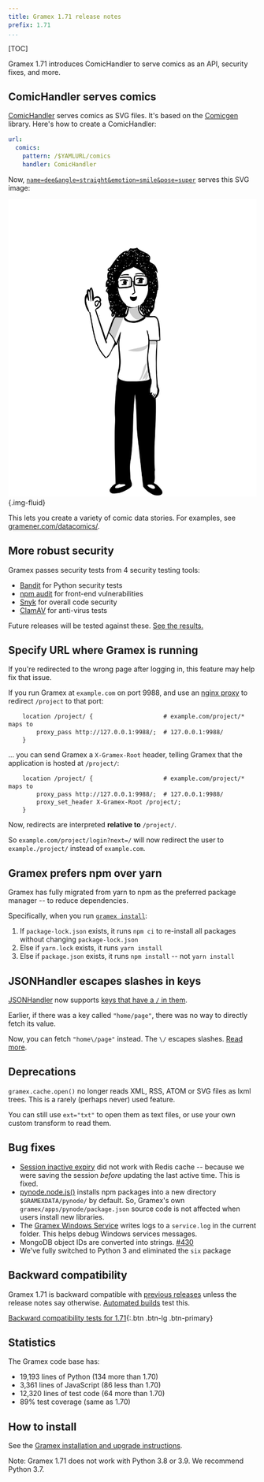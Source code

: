 ```yaml
---
title: Gramex 1.71 release notes
prefix: 1.71
...
```


[TOC]

Gramex 1.71 introduces ComicHandler to serve comics as an API, security fixes, and more.


## ComicHandler serves comics

[ComicHandler](../../comichandler/) serves comics as SVG files. It's based on the [Comicgen](https://gramener.com/comicgen/) library. Here's how to create a ComicHandler:

```yaml
url:
  comics:
    pattern: /$YAMLURL/comics
    handler: ComicHandler
```

Now, [`name=dee&angle=straight&emotion=smile&pose=super`](name=dee&angle=straight&emotion=smile&pose=super) serves this SVG image:

![Sample comic](../../comichandler/sample.svg){.img-fluid}

This lets you create a variety of comic data stories. For examples, see [gramener.com/datacomics/](https://gramener.com/datacomics/).


## More robust security

Gramex passes security tests from 4 security testing tools:

- [Bandit](https://bandit.readthedocs.io/en/latest/) for Python security tests
- [npm audit](https://docs.npmjs.com/cli/v7/commands/npm-audit) for front-end vulnerabilities
- [Snyk](https://snyk.io/) for overall code security
- [ClamAV](https://www.clamav.net/) for anti-virus tests

Future releases will be tested against these.
[See the results.](https://github.com/gramener/gramex/tree/master/reports)


## Specify URL where Gramex is running

If you're redirected to the wrong page after logging in, this feature may help fix that issue.


If you run Gramex at `example.com` on port 9988, and use an
[nginx proxy](../../deploy/#nginx-reverse-proxy) to redirect `/project` to that port:

```nginx
    location /project/ {                    # example.com/project/* maps to
        proxy_pass http://127.0.0.1:9988/;  # 127.0.0.1:9988/
    }
```

... you can send Gramex a `X-Gramex-Root` header, telling Gramex that the application is hosted at
`/project/`:

```nginx
    location /project/ {                    # example.com/project/* maps to
        proxy_pass http://127.0.0.1:9988/;  # 127.0.0.1:9988/
        proxy_set_header X-Gramex-Root /project/;
    }
```


Now, redirects are interpreted **relative to** `/project/`.

So `example.com/project/login?next=/` will now redirect the user to `example./project/` instead of
`example.com`.


## Gramex prefers npm over yarn

Gramex has fully migrated from yarn to npm as the preferred package manager -- to reduce dependencies.

Specifically, when you run [`gramex install`](../../install/):

1. If `package-lock.json` exists, it runs `npm ci` to re-install all packages without changing `package-lock.json`
2. Else if `yarn.lock` exists, it runs `yarn install`
3. Else if `package.json` exists, it runs `npm install` -- not `yarn install`



## JSONHandler escapes slashes in keys

[JSONHandler](../../jsonhandler/) now supports
[keys that have a `/` in them](../../jsonhandler/#escaping-slash-in-keys).

Earlier, if there was a key called `"home/page"`, there was no way to directly fetch its value.

Now, you can fetch `"home\/page"` instead. The `\/` escapes slashes.
[Read more](../../jsonhandler/#escaping-slash-in-keys).


## Deprecations

`gramex.cache.open()` no longer reads XML, RSS, ATOM or SVG files as lxml trees. This is a rarely (perhaps never) used feature.

You can still use `ext="txt"` to open them as text files, or use your own custom transform to read them.


## Bug fixes

- [Session inactive expiry](../../auth/#inactive-expiry) did not work with Redis cache -- because
  we were saving the session *before* updating the last active time. This is fixed.
- [pynode.node.js()](../../node/) installs npm packages into a new directory `$GRAMEXDATA/pynode/` by default.
  So, Gramex's own `gramex/apps/pynode/package.json` source code is not affected when users install new libraries.
- The [Gramex Windows Service](../../deploy/#windows-service) writes logs to a `service.log` in the
  current folder. This helps debug Windows services messages.
- MongoDB object IDs are converted into strings. [#430](https://github.com/gramener/gramex/issues/430)
- We've fully switched to Python 3 and eliminated the `six` package


## Backward compatibility

Gramex 1.71 is backward compatible with [previous releases](../) unless the release notes say otherwise.
[Automated builds](https://travis-ci.com/github/gramener/gramex/builds) test this.

[Backward compatibility tests for 1.71](https://travis-ci.com/github/gramener/gramex/builds/234220301){:.btn .btn-lg .btn-primary}

## Statistics

The Gramex code base has:

- 19,193 lines of Python (134 more than 1.70)
- 3,361 lines of JavaScript (86 less than 1.70)
- 12,320 lines of test code (64 more than 1.70)
- 89% test coverage (same as 1.70)


## How to install

See the [Gramex installation and upgrade instructions](../../install/).

Note: Gramex 1.71 does not work with Python 3.8 or 3.9. We recommend Python 3.7.

